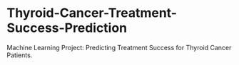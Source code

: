 # Thyroid-Cancer-Treatment-Success-Prediction
Machine Learning Project: Predicting Treatment Success for Thyroid Cancer Patients.
